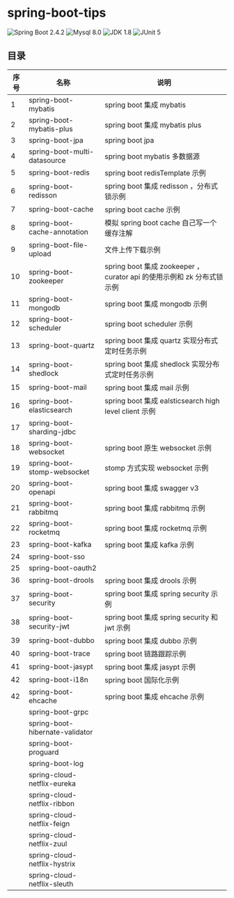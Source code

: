 # spring-boot-tips
![Spring Boot 2.4.2](https://img.shields.io/badge/Spring%20Boot-2.4.2-brightgreen)
![Mysql 8.0](https://img.shields.io/badge/MySQL-8.0-blue)
![JDK 1.8](https://img.shields.io/badge/JDK-8-orange)
![JUnit 5](https://img.shields.io/badge/JUnit-5-green)

## 目录

| 序号 | 名称                         			| 说明                                     								|
| ---- | -------------------------------------- | --------------------------------------------------------------------- |
| 1    | spring-boot-mybatis          			| spring boot 集成 mybatis                 								|
| 2    | spring-boot-mybatis-plus     			| spring boot 集成 mybatis plus            								|
| 3    | spring-boot-jpa              			| spring boot jpa                          								|
| 4    | spring-boot-multi-datasource 			| spring boot mybatis 多数据源             								|
| 5    | spring-boot-redis            			| spring boot redisTemplate 示例           								|
| 6    | spring-boot-redisson         			| spring boot 集成 redisson ，分布式锁示例 								|
| 7    | spring-boot-cache            			| spring boot cache 示例 				   								|
| 8    | spring-boot-cache-annotation  			| 模拟 spring boot cache 自己写一个缓存注解								|
| 9    | spring-boot-file-upload    			| 文件上传下载示例						   								|
| 10   | spring-boot-zookeeper        			| spring boot 集成 zookeeper ，curator api 的使用示例和 zk 分布式锁示例 |
| 11   | spring-boot-mongodb          			| spring boot 集成 mongodb 示例 		   								|
| 12   | spring-boot-scheduler        			| spring boot scheduler 示例 			   								|
| 13   | spring-boot-quartz         			| spring boot 集成 quartz 实现分布式定时任务示例 						|
| 14   | spring-boot-shedlock         			| spring boot 集成 shedlock 实现分布式定时任务示例 						|
| 15   | spring-boot-mail	          			| spring boot 集成 mail 示例											|
| 16   | spring-boot-elasticsearch    			| spring boot 集成 ealsticsearch high level client 示例 				|
| 17   | spring-boot-sharding-jdbc    			|                                          								|
| 18   | spring-boot-websocket        			| spring boot 原生 websocket 示例          								|
| 19   | spring-boot-stomp-websocket   			| stomp 方式实现 websocket 示例            								|
| 20   | spring-boot-openapi          			| spring boot 集成 swagger v3              								|
| 21   | spring-boot-rabbitmq         			| spring boot 集成 rabbitmq 示例 										|
| 22   | spring-boot-rocketmq         			| spring boot 集成 rocketmq 示例 										|
| 23   | spring-boot-kafka            			| spring boot 集成 kafka 示例              								|
| 24   | spring-boot-sso              			|                                          								|
| 25   | spring-boot-oauth2           			|                                          								|
| 36   | spring-boot-drools           			| spring boot 集成 drools 示例 											|
| 37   | spring-boot-security         			| spring boot 集成 spring security 示例    								|
| 38   | spring-boot-security-jwt      			| spring boot 集成 spring security 和 jwt 示例    						|
| 39   | spring-boot-dubbo            			| spring boot 集成 dubbo 示例              								|
| 40   | spring-boot-trace            			| spring boot 链路跟踪示例              								|
| 41   | spring-boot-jasypt 					| spring boot 集成 jasypt 示例 											|
| 42   | spring-boot-i18n 						| spring boot 国际化示例 												|
| 42   | spring-boot-ehcache					| spring boot 集成 ehcache 示例											|
|  | spring-boot-grpc             			|                                          								|
|  | spring-boot-hibernate-validator        |                                          								|
|  | spring-boot-proguard         			|                                          								|
|  | spring-boot-log        	  			|                                          								|
|  | spring-cloud-netflix-eureka  			|                                          								|
|  | spring-cloud-netflix-ribbon  			|                                          								|
|  | spring-cloud-netflix-feign   			|                                          								|
|  | spring-cloud-netflix-zuul    			|                                          								|
|  | spring-cloud-netflix-hystrix 			|                                          								|
|  | spring-cloud-netflix-sleuth  			|                                          								|



















